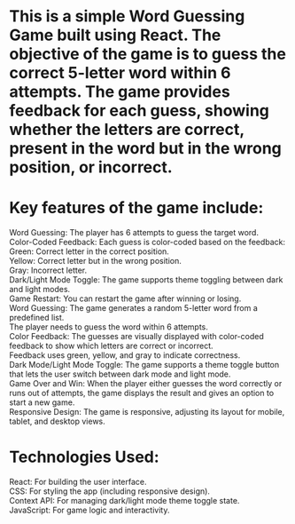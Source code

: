 # This is a simple Word Guessing Game built using React. The objective of the game is to guess the correct 5-letter word within 6 attempts. The game provides feedback for each guess, showing whether the letters are correct, present in the word but in the wrong position, or incorrect.

# Key features of the game include:  
Word Guessing: The player has 6 attempts to guess the target word.  
Color-Coded Feedback: Each guess is color-coded based on the feedback:  
Green: Correct letter in the correct position.  
Yellow: Correct letter but in the wrong position.  
Gray: Incorrect letter.  
Dark/Light Mode Toggle: The game supports theme toggling between dark and light modes.  
Game Restart: You can restart the game after winning or losing.  
Word Guessing: The game generates a random 5-letter word from a predefined list.  
The player needs to guess the word within 6 attempts.  
Color Feedback: The guesses are visually displayed with color-coded feedback to show which letters are correct or incorrect.  
Feedback uses green, yellow, and gray to indicate correctness.  
Dark Mode/Light Mode Toggle: The game supports a theme toggle button that lets the user switch between dark mode and light mode.  
Game Over and Win: When the player either guesses the word correctly or runs out of attempts, the game displays the result and gives an option to start a new game.  
Responsive Design: The game is responsive, adjusting its layout for mobile, tablet, and desktop views.  

# Technologies Used:  
React: For building the user interface.  
CSS: For styling the app (including responsive design).  
Context API: For managing dark/light mode theme toggle state.  
JavaScript: For game logic and interactivity.
